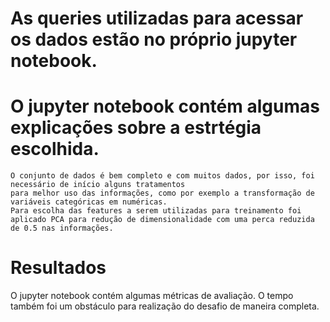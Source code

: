# As queries utilizadas para acessar os dados estão no próprio jupyter notebook.
# O jupyter notebook contém algumas explicações sobre a estrtégia escolhida.

    O conjunto de dados é bem completo e com muitos dados, por isso, foi necessário de início alguns tratamentos
    para melhor uso das informações, como por exemplo a transformação de variáveis categóricas em numéricas.
    Para escolha das features a serem utilizadas para treinamento foi aplicado PCA para redução de dimensionalidade com uma perca reduzida de 0.5 nas informações. 

# Resultados
 O jupyter notebook contém algumas métricas de avaliação. O tempo também foi um obstáculo para realização do desafio
 de maneira completa.


